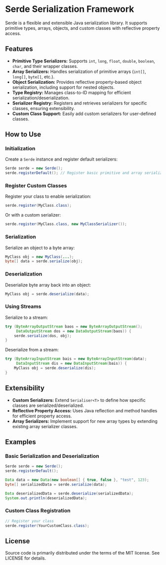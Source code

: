 # Serde Serialization Framework

Serde is a flexible and extensible Java serialization library. It supports primitive types, arrays, objects, and custom classes with reflective property access.

## Features

- **Primitive Type Serializers:** Supports `int`, `long`, `float`, `double`, `boolean`, `char`, and their wrapper classes.
- **Array Serializers:** Handles serialization of primitive arrays (`int[]`, `long[]`, `byte[]`, etc.).
- **Object Serialization:** Provides reflective property-based object serialization, including support for nested objects.
- **Type Registry:** Manages class-to-ID mapping for efficient serialization/deserialization.
- **Serializer Registry:** Registers and retrieves serializers for specific classes, ensuring extensibility.
- **Custom Class Support:** Easily add custom serializers for user-defined classes.

## How to Use

### Initialization

Create a `Serde` instance and register default serializers:

```java
Serde serde = new Serde();
serde.registerDefault(); // Register basic primitive and array serializers
```

### Register Custom Classes

Register your class to enable serialization:

```java
serde.register(MyClass.class);
```

Or with a custom serializer:

```java
serde.register(MyClass.class, new MyClassSerializer());
```

### Serialization

Serialize an object to a byte array:

```java
MyClass obj = new MyClass(...);
byte[] data = serde.serialize(obj);
```

### Deserialization

Deserialize byte array back into an object:

```java
MyClass obj = serde.deserialize(data);
```

### Using Streams

Serialize to a stream:

```java
try (ByteArrayOutputStream baos = new ByteArrayOutputStream();
     DataOutputStream dos = new DataOutputStream(baos)) {
    serde.serialize(dos, obj);
}
```

Deserialize from a stream:

```java
try (ByteArrayInputStream bais = new ByteArrayInputStream(data);
     DataInputStream dis = new DataInputStream(bais)) {
    MyClass obj = serde.deserialize(dis);
}
```

## Extensibility

- **Custom Serializers:** Extend `Serialiser<T>` to define how specific classes are serialized/deserialized.
- **Reflective Property Access:** Uses Java reflection and method handles for efficient property access.
- **Array Serializers:** Implement support for new array types by extending existing array serializer classes.

## Examples

### Basic Serialization and Deserialization

```java
Serde serde = new Serde();
serde.registerDefault();

Data data = new Data(new boolean[] { true, false }, "test", 123);
byte[] serializedData = serde.serialize(data);

Data deserializedData = serde.deserialize(serializedData);
System.out.println(deserializedData);
```

### Custom Class Registration

```java
// Register your class
serde.register(YourCustomClass.class);
```

## License

Source code is primarily distributed under the terms of the MIT license. See LICENSE for details.
